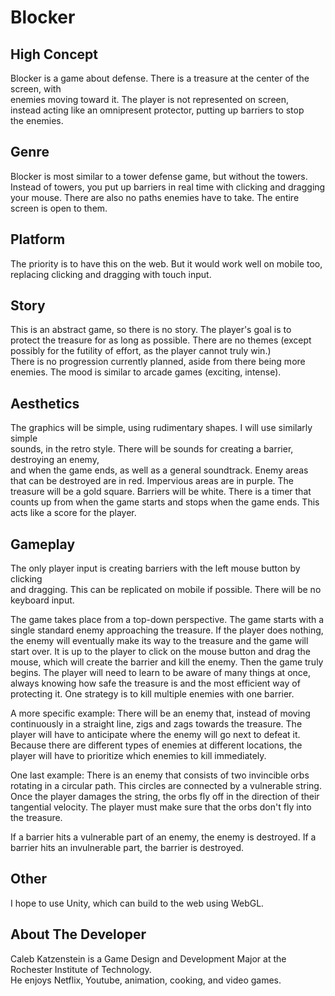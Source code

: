 # Blocker

## High Concept

Blocker is a game about defense. There is a treasure at the center of the screen, with  
enemies moving toward it. The player is not represented on screen,  
instead acting like an omnipresent protector, putting up barriers to stop  
the enemies.

## Genre

Blocker is most similar to a tower defense game, but without the towers.  
Instead of towers, you put up barriers in real time with clicking and dragging
your mouse. There are also no paths enemies have to take. The entire screen is open to them.

## Platform

The priority is to have this on the web. But it would work well on mobile too, replacing clicking
and dragging with touch input.

## Story

This is an abstract game, so there is no story. The player's goal is to  
protect the treasure for as long as possible. There are no themes (except  
possibly for the futility of effort, as the player cannot truly win.)  
There is no progression currently planned, aside from there being more enemies.
The mood is similar to arcade games (exciting, intense).

## Aesthetics

The graphics will be simple, using rudimentary shapes. I will use similarly simple  
sounds, in the retro style. There will be sounds for creating a barrier, destroying an enemy,  
and when the game ends, as well as a general soundtrack. Enemy areas that can be destroyed are 
in red. Impervious areas are in purple. The treasure will be a gold square. Barriers will be white. 
There is a timer that counts up from when the game starts and stops when the game ends. 
This acts like a score for the player.

## Gameplay

The only player input is creating barriers with the left mouse button by clicking  
and dragging. This can be replicated on mobile if possible. There will be no keyboard input.  

The game takes place from a top-down perspective. The game starts with a single standard enemy 
approaching the treasure. If the player does nothing, the enemy will eventually make its way 
to the treasure and the game will start over. It is up to the player to click on the mouse button and drag the mouse,
which will create the barrier and kill the enemy. Then the game truly begins. The player will 
need to learn to be aware of many things at once, always knowing how safe the treasure is and
the most efficient way of protecting it. One strategy is to kill multiple enemies with one barrier.

A more specific example: There will be an enemy that, instead of moving continuously in a straight line,
zigs and zags towards the treasure. The player will have to anticipate where the enemy will go next to
defeat it. Because there are different types of enemies at different locations, the player will have to
prioritize which enemies to kill immediately.

One last example: There is an enemy that consists of two invincible orbs rotating in a circular path.
This circles are connected by a vulnerable string. Once the player damages the string, the orbs fly off
in the direction of their tangential velocity. The player must make sure that the orbs don't fly into the
treasure.

If a barrier hits a vulnerable part of an enemy, the enemy is destroyed. If a barrier hits an
invulnerable part, the barrier is destroyed.


## Other

I hope to use Unity, which can build to the web using WebGL.


## About The Developer

Caleb Katzenstein is a Game Design and Development Major at the Rochester Institute of Technology.  
He enjoys Netflix, Youtube, animation, cooking, and video games.

